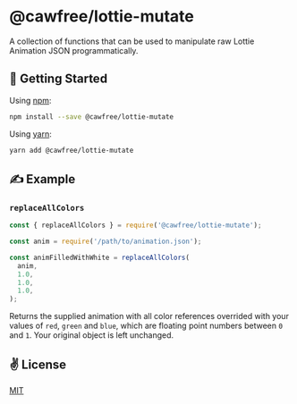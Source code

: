 # @cawfree/lottie-mutate
A collection of functions that can be used to manipulate raw Lottie Animation JSON programmatically.

## 🚀 Getting Started

Using [npm]():

```bash
npm install --save @cawfree/lottie-mutate
```

Using [yarn]():

```bash
yarn add @cawfree/lottie-mutate
```

## ✍️  Example

### `replaceAllColors`

```javascript
const { replaceAllColors } = require('@cawfree/lottie-mutate');

const anim = require('/path/to/animation.json');

const animFilledWithWhite = replaceAllColors(
  anim,
  1.0,
  1.0,
  1.0,
);
```

Returns the supplied animation with all color references overrided with your values of `red`, `green` and `blue`, which are floating point numbers between `0` and `1`. Your original object is left unchanged.

## ✌️  License
[MIT](https://opensource.org/licenses/MIT)
